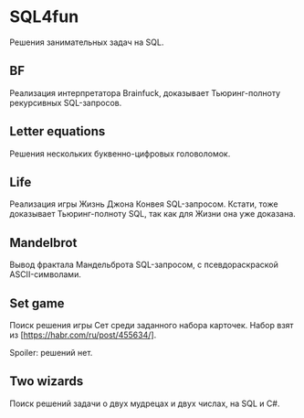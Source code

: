 # SQL4fun

Решения занимательных задач на SQL.

## BF

Реализация интерпретатора Brainfuck, доказывает Тьюринг-полноту рекурсивных SQL-запросов.

## Letter equations

Решения нескольких буквенно-цифровых головоломок.

## Life

Реализация игры Жизнь Джона Конвея SQL-запросом. Кстати, тоже доказывает Тьюринг-полноту SQL, так как для Жизни она уже доказана.

## Mandelbrot

Вывод фрактала Мандельброта SQL-запросом, с псевдораскраской ASCII-символами.

## Set game

Поиск решения игры Сет среди заданного набора карточек. Набор взят из [https://habr.com/ru/post/455634/].

Spoiler: решений нет.

## Two wizards

Поиск решений задачи о двух мудрецах и двух числах, на SQL и C#.
